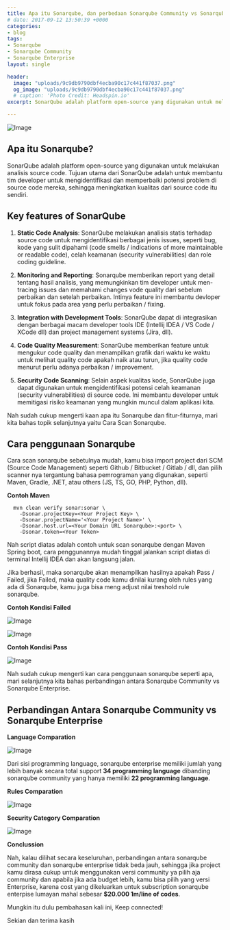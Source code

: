 ```yaml
---
title: Apa itu Sonarqube, dan perbedaan Sonarqube Community vs Sonarqube Enterprise
# date: 2017-09-12 13:50:39 +0000
categories:
- blog
tags:
- Sonarqube
- Sonarqube Community
- Sonarqube Enterprise
layout: single

header:
  image: "uploads/9c9db9790dbf4ecba90c17c441f87037.png"
  og_image: "uploads/9c9db9790dbf4ecba90c17c441f87037.png"
  # caption: 'Photo Credit: Headspin.io'
excerpt: SonarQube adalah platform open-source yang digunakan untuk melakukan analisis source code. Tujuan utama dari SonarQube adalah untuk membantu tim developer untuk mengidentifikasi dan memperbaiki potensi problem dalam source code mereka, sehingga meningkatkan kualitas dari source code.

---
```


![Image](https://res.cloudinary.com/brianrakhmataji-id/image/upload/v1702099402/wwql1j2abj2sypoqmqzy.png)

## **Apa itu Sonarqube?**

SonarQube adalah platform open-source yang digunakan untuk melakukan analisis source code. Tujuan utama dari SonarQube adalah untuk membantu tim developer untuk mengidentifikasi dan memperbaiki potensi problem di source code mereka, sehingga meningkatkan kualitas dari source code itu sendiri.

## **Key features of SonarQube**

1. **Static Code Analysis**: SonarQube melakukan analisis statis terhadap source code untuk mengidentifikasi berbagai jenis issues, seperti bug, kode yang sulit dipahami (code smells / indications of more maintainable or readable code), celah keamanan (security vulnerabilities) dan role coding guideline.

2. **Monitoring and Reporting**: Sonarqube memberikan report yang detail tentang hasil analisis, yang memungkinkan tim developer untuk men-tracing issues dan memahami changes vode quality dari sebelum perbaikan dan setelah perbaikan. Intinya feature ini membantu devloper untuk fokus pada area yang perlu perbaikan / fixing.

3. **Integration with Development Tools**: SonarQube dapat di integrasikan dengan berbagai macam developer tools IDE (Intellij IDEA / VS Code / XCode dll) dan project management systems (Jira, dll).


4. **Code Quality Measurement**: SonarQube memberikan feature untuk mengukur code quality dan menampilkan grafik dari waktu ke waktu untuk melihat quality code apakah naik atau turun, jika quality code menurut perlu adanya perbaikan / improvement.

5. **Security Code Scanning**: Selain aspek kualitas kode, SonarQube juga dapat digunakan untuk mengidentifikasi potensi celah keamanan (security vulnerabilities) di source code. Ini membantu developer untuk memitigasi risiko keamanan yang mungkin muncul dalam aplikasi kita.

Nah sudah cukup mengerti kaan apa itu Sonarqube dan fitur-fiturnya, mari kita bahas topik selanjutnya yaitu Cara Scan Sonarqube.

## **Cara penggunaan Sonarqube**

Cara scan sonarqube sebetulnya mudah, kamu bisa import project dari SCM (Source Code Management) seperti Github / Bitbucket / Gitlab / dll, dan pilih scanner nya tergantung bahasa pemrograman yang digunakan, seperti Maven, Gradle, .NET, atau others (JS, TS, GO, PHP, Python, dll).

**Contoh Maven**
```
  mvn clean verify sonar:sonar \
    -Dsonar.projectKey=<Your Project Key> \
    -Dsonar.projectName='<Your Project Name>' \
    -Dsonar.host.url=<Your Domain URL Sonarqube>:<port> \
    -Dsonar.token=<Your Token>
```

Nah script diatas adalah contoh untuk scan sonarqube dengan Maven Spring boot, cara penggunannya mudah tinggal jalankan script diatas di terminal Intellij IDEA dan akan langsung jalan.

Jika berhasil, maka sonarqube akan menampilkan hasilnya apakah Pass / Failed, jika Failed, maka quality code kamu dinilai kurang oleh rules yang ada di Sonarqube, kamu juga bisa meng adjust nilai treshold rule sonarqube.

**Contoh Kondisi Failed**

![Image](https://res.cloudinary.com/brianrakhmataji-id/image/upload/v1702099402/swceaencspkjec3vbe7d.png)

![Image](https://res.cloudinary.com/brianrakhmataji-id/image/upload/v1702099402/wmivvpaquilnbd0wcd2d.png)

**Contoh Kondisi Pass**

![Image](https://res.cloudinary.com/brianrakhmataji-id/image/upload/v1702099402/v4rndnes3xlvn7enqss1.png)

Nah sudah cukup mengerti kan cara penggunaan sonarqube seperti apa, mari selanjutnya kita bahas perbandingan antara Sonarqube Community vs Sonarqube Enterprise.

## **Perbandingan Antara Sonarqube Community vs Sonarqube Enterprise**

**Language Comparation**

![Image](https://res.cloudinary.com/brianrakhmataji-id/image/upload/v1702099402/bjzphy2xf2ylq35m5itt.png)

Dari sisi programming language, sonarqube enterprise memiliki jumlah yang lebih banyak secara total support **34 programming language** dibanding sonarqube community yang hanya memiliki **22 programming language**.

**Rules Comparation**

![Image](https://res.cloudinary.com/brianrakhmataji-id/image/upload/v1702099402/ucrqgvnwrwwy33dshlyo.png)

**Security Category Comparation**

![Image](https://res.cloudinary.com/brianrakhmataji-id/image/upload/v1702099402/augaklwq3ezqgqppyqkz.png)

**Conclussion**

Nah, kalau dilihat secara keseluruhan, perbandingan antara sonarqube community dan sonarqube enterprise tidak beda jauh, sehingga jika project kamu dirasa cukup untuk menggunakan versi community ya pilih aja community dan apabila jika ada budget lebih, kamu bisa pilih yang versi Enterprise, karena cost yang dikeluarkan untuk subscription sonarqube enterpise lumayan mahal sebesar **$20.000 1m/line of codes**.

Mungkin itu dulu pembahasan kali ini, Keep connected!

Sekian dan terima kasih